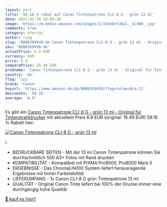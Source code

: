 ```yaml
---
layout: post
title: '58.16 % rabat auf Canon Tintenpatrone CLI-8 G - grün 13 ml'
date: 2021-02-26 18:09:20
image: 'https://m.media-amazon.com/images/I/41mnDnYJDuL._SL400_.jpg'
comments: true
category: ofertas
author: ring
slug: 'B000JK9XV8-de Canon Tintenpatrone CLI-8 G - grün 13 ml - Original für...'
sku: 'B000JK9XV8-de'
actualPrice: 6.9 EUR
currency: EUR
price: 6.9
comparePrice: 16.49 EUR
prodname: 'Canon Tintenpatrone CLI-8 G - grün 13 ml - Original für Tintenstrahldrucker'
country: 'de'
flag: '🇩🇪'
brand: 'Canon'
buyurl: 'https://www.amazon.de/dp/B000JK9XV8/?tag=tolees0ca-21'
descuento: '58.16'
average: '6.9'
---
```


Es gibt ein [Canon Tintenpatrone CLI-8 G - grün 13 ml - Original für Tintenstrahldrucker](https://www.amazon.de/dp/B000JK9XV8/?tag=tolees0ca-21) mit aktuellem Preis 6.9 EUR (original: 16.49 EUR) 58.16 % Rabatt hier:

[![Canon Tintenpatrone CLI-8 G - grün 13 ml](https://m.media-amazon.com/images/I/41mnDnYJDuL._SL400_.jpg)](https://www.amazon.de/dp/B000JK9XV8/?tag=tolees0ca-21)

ℹ️:

- BEDRUCKBARE SEITEN - Mit der 13 ml Canon Tintenpatrone können Sie durchschnittlich 500 A3+ Fotos mit Rand drucken
- KOMPATIBILITÄT - Kompatibel mit PIXMA Pro9000, Pro9000 Mark II
- ERGEBNISSE - Das ChromaLife100 System liefert herausragende Ergebnisse mit hoher Farbstabilität
- LIEFERUMFANG - 1x Canon CLI-8 G grün Tintenpatrone 13 ml
- QUALITÄT - Original Canon Tinte liefert bei 100% der Drucke immer eine durchgängig hohe Qualität

[🛒 kauf es hier!!](https://www.amazon.de/dp/B000JK9XV8/?tag=tolees0ca-21)
